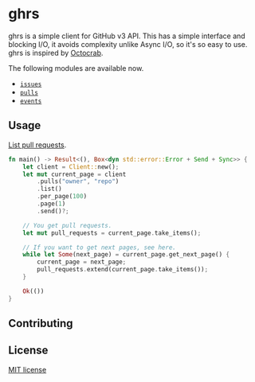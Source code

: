 # ghrs
ghrs is a simple client for GitHub v3 API. This has a simple interface and blocking I/O, it avoids complexity unlike Async I/O, so it's so easy to use. ghrs is inspired by [Octocrab](https://github.com/XAMPPRocky/octocrab).

The following modules are available now.
- [`issues`](https://docs.rs/ghrs/latest/ghrs/issues/struct.IssuesHandler.html)
- [`pulls`](https://docs.rs/ghrs/latest/ghrs/pulls/struct.PullsHandler.html)
- [`events`](https://docs.rs/ghrs/latest/ghrs/events/struct.EventsHandler.html)

## Usage
[List pull requests](https://docs.github.com/en/rest/reference/pulls#list-pull-requests).
```rust
fn main() -> Result<(), Box<dyn std::error::Error + Send + Sync>> {
    let client = Client::new();
    let mut current_page = client
        .pulls("owner", "repo")
        .list()
        .per_page(100)
        .page(1)
        .send()?;

    // You get pull requests.
    let mut pull_requests = current_page.take_items();

    // If you want to get next pages, see here.
    while let Some(next_page) = current_page.get_next_page() {
        current_page = next_page;
        pull_requests.extend(current_page.take_items());
    }

    Ok(())
}
```

## Contributing
## License
[MIT license](LICENSE)
